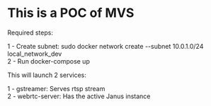 # This is a POC of MVS

Required steps:

1 - Create subnet: sudo docker network create --subnet 10.0.1.0/24 local_network_dev <br />
2 - Run docker-compose up

This will launch 2 services:

1 - gstreamer: Serves rtsp stream <br/>
2 - webrtc-server: Has the active Janus instance
